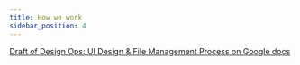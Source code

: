 ```yaml
---
title: How we work
sidebar_position: 4
---
```


[Draft of Design Ops: UI Design & File Management Process on Google docs](https://docs.google.com/document/d/1rgNpTvUjZR6E2Z6vfSrxLxvXt7Zxq1Jq6kw6TCDJbBk/edit#)